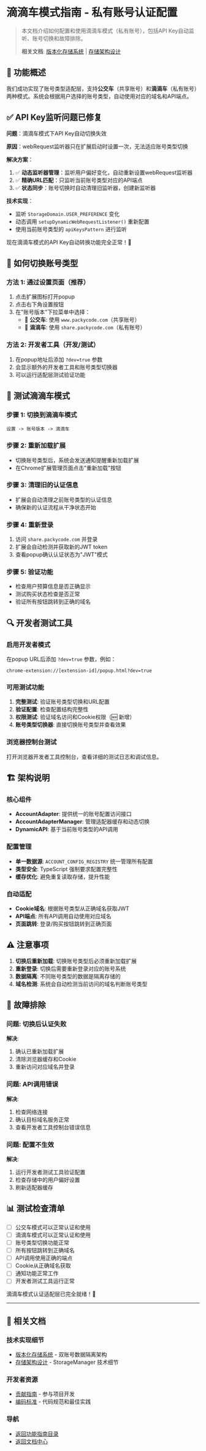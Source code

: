 # 滴滴车模式指南 - 私有账号认证配置

> 本文档介绍如何配置和使用滴滴车模式（私有账号），包括API Key自动监听、账号切换和故障排除。
>
> **相关文档**: [版本化存储系统](versioned-storage-guide.md) | [存储架构设计](../architecture/storage-architecture.md)

## 🚀 功能概述

我们成功实现了账号类型适配层，支持**公交车**（共享账号）和**滴滴车**（私有账号）两种模式。系统会根据用户选择的账号类型，自动使用对应的域名和API端点。

## ✅ API Key监听问题已修复

**问题**：滴滴车模式下API Key自动切换失效

**原因**：webRequest监听器只在扩展启动时设置一次，无法适应账号类型切换

**解决方案**：

1. ✅ **动态监听器管理**：监听用户偏好变化，自动重新设置webRequest监听器
2. ✅ **精确URL匹配**：只监听当前账号类型对应的API端点
3. ✅ **状态同步**：账号切换时自动清理旧监听器，创建新监听器

**技术实现**：

- 监听 `StorageDomain.USER_PREFERENCE` 变化
- 动态调用 `setupDynamicWebRequestListener()` 重新配置
- 使用当前账号类型的 `apiKeysPattern` 进行监听

现在滴滴车模式的API Key自动转换功能完全正常！🎉

## 🔧 如何切换账号类型

### 方法 1: 通过设置页面（推荐）

1. 点击扩展图标打开popup
2. 点击右下角设置按钮
3. 在"账号版本"下拉菜单中选择：
   - 🚌 **公交车**: 使用 `www.packycode.com`（共享账号）
   - 🚗 **滴滴车**: 使用 `share.packycode.com`（私有账号）

### 方法 2: 开发者工具（开发/测试）

1. 在popup地址后添加 `?dev=true` 参数
2. 会显示额外的开发者工具和账号类型切换器
3. 可以运行适配层测试验证功能

## 🧪 测试滴滴车模式

### 步骤 1: 切换到滴滴车模式

```
设置 -> 账号版本 -> 滴滴车
```

### 步骤 2: 重新加载扩展

- 切换账号类型后，系统会发送通知提醒重新加载扩展
- 在Chrome扩展管理页面点击"重新加载"按钮

### 步骤 3: 清理旧的认证信息

- 扩展会自动清理之前账号类型的认证信息
- 确保新的认证流程从干净状态开始

### 步骤 4: 重新登录

1. 访问 `share.packycode.com` 并登录
2. 扩展会自动检测并获取新的JWT token
3. 查看popup确认认证状态为"JWT"模式

### 步骤 5: 验证功能

- 检查用户预算信息是否正确显示
- 测试购买状态检查是否正常
- 验证所有按钮跳转到正确的域名

## 🔍 开发者测试工具

### 启用开发者模式

在popup URL后添加 `?dev=true` 参数，例如：

```
chrome-extension://[extension-id]/popup.html?dev=true
```

### 可用测试功能

1. **完整测试**: 验证账号类型切换和URL配置
2. **验证配置**: 检查配置结构完整性
3. **权限测试**: 验证域名访问和Cookie权限（🆕 新增）
4. **账号类型切换器**: 直接切换账号类型并查看效果

### 浏览器控制台测试

打开浏览器开发者工具控制台，查看详细的测试日志和调试信息。

## 🏗️ 架构说明

### 核心组件

- **AccountAdapter**: 提供统一的账号配置访问接口
- **AccountAdapterManager**: 管理适配器缓存和动态切换
- **DynamicAPI**: 基于当前账号类型的API调用

### 配置管理

- **单一数据源**: `ACCOUNT_CONFIG_REGISTRY` 统一管理所有配置
- **类型安全**: TypeScript 强制要求配置完整性
- **缓存优化**: 避免重复读取存储，提升性能

### 自动适配

- **Cookie域名**: 根据账号类型从正确域名获取JWT
- **API端点**: 所有API调用自动使用对应域名
- **页面跳转**: 登录/购买按钮跳转到正确页面

## ⚠️ 注意事项

1. **切换后重新加载**: 切换账号类型后必须重新加载扩展
2. **重新登录**: 切换后需要重新登录对应的账号系统
3. **数据隔离**: 不同账号类型的数据是隔离存储的
4. **域名检测**: 系统会自动检测当前访问的域名判断账号类型

## 🐛 故障排除

### 问题: 切换后认证失败

**解决**:

1. 确认已重新加载扩展
2. 清除浏览器缓存和Cookie
3. 重新访问对应域名并登录

### 问题: API调用错误

**解决**:

1. 检查网络连接
2. 确认目标域名服务正常
3. 查看开发者工具控制台错误信息

### 问题: 配置不生效

**解决**:

1. 运行开发者测试工具验证配置
2. 检查存储中的用户偏好设置
3. 刷新适配器缓存

## 📊 测试检查清单

- [ ] 公交车模式可以正常认证和使用
- [ ] 滴滴车模式可以正常认证和使用
- [ ] 账号类型切换功能正常
- [ ] 所有按钮跳转到正确域名
- [ ] API调用使用正确的端点
- [ ] Cookie从正确域名获取
- [ ] 通知功能正常工作
- [ ] 开发者测试工具运行正常

滴滴车模式认证适配层已完全就绪！🎉

---

## 🔗 相关文档

### 技术实现细节

- [版本化存储系统](versioned-storage-guide.md) - 双账号数据隔离架构
- [存储架构设计](../architecture/storage-architecture.md) - StorageManager 技术细节

### 开发者资源

- [贡献指南](../developers/contributing.md) - 参与项目开发
- [编码标准](../developers/coding-standards.md) - 代码规范和最佳实践

### 导航

- [返回功能指南目录](README.md)
- [返回文档中心](../README.md)
